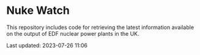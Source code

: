 # Nuke Watch

This repository includes code for retrieving the latest information available on the output of EDF nuclear power plants in the UK.

Last updated: 2023-07-26 11:06